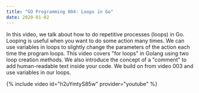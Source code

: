 ```yaml
---
title: "GO Programming 004: Loops in Go"
date: 2020-01-02
---
```


In this video, we talk about how to do repetitive processes (loops) in Go. Looping is useful when you want to do some action many times. We can use variables in loops to slightly change the parameters of the action each time the program loops. This video covers "for loops" in Golang using two loop creation methods. We also introduce the concept of a "comment" to add human-readable text inside your code. We build on from video 003 and use variables in our loops.

{% include video id="h2uYmtyS85w" provider="youtube" %}